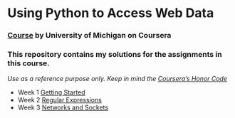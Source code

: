 # Using Python to Access Web Data
### [Course](https://www.coursera.org/learn/python-network-data/) by University of Michigan on Coursera

### This repository contains my solutions for the assignments in this course.
*Use as a reference purpose only. Keep in mind the [Coursera’s Honor Code](https://learner.coursera.help/hc/en-us/articles/209818863)*

* Week 1 [Getting Started](https://www.coursera.org/learn/python-network-data/home/week/1)
* Week 2 [Regular Expressions](https://www.coursera.org/learn/python-network-data/home/week/2)
* Week 3 [Networks and Sockets](https://www.coursera.org/learn/python-network-data/home/week/3)
